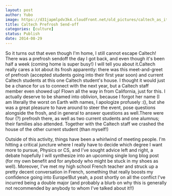 ```yaml
---
layout: post
author: Yubo
image: https://d31japmlpdv3k4.cloudfront.net/old_pictures/caltech_as_it_happens/6a0105349b8251970b01b7c6d46b20970b.jpg
title: Caltech Prefrosh Send-off 
categories: [culture]
status: Publish
date: 2014-08-29
---
```


So it turns out that even though I'm home, I still cannot escape Caltech! There was a prefrosh sendoff the day I got back, and even though it's been half a week (coming home is super busy!) I will tell you about it.Caltech really cares a lot about its frosh apparently: there was this meet-and-greet of prefrosh (accepted students going into their first year soon) and current Caltech students at this one Caltech student's house. I thought it would just be a chance for us to connect with the next year, but a Caltech staff member even showed up! Flown all the way in from California, just for this. I actually deserve to be shamed into oblivion, because I forgot her name (I am literally the worst on Earth with names, I apologize profusely :(), but she was a great pleasure to have around to steer the event, pose questions alongside the frosh, and in general to answer questions as well.There were four (?) prefrosh there, as well as two current students and one alumnus; their families also attended. Together with the Caltech staff we crashed the house of the other current student (than myself!)

Outside of this activity, things have been a whirlwind of meeting people. I'm hitting a critical juncture where I really have to decide which degree I want more to pursue, Physics or CS, and I've sought advice left and right, a debate hopefully I will synthesize into an upcoming single long blog post (for my own benefit and for anybody who might be stuck in my shoes as well). Moreover, I've met my high school French teacher and struck up a pretty decent conversation in French, something that really boosts my confidence going into Europe!But yeah, a post shortly on all the conflict I've incurred being a double major (and probably a blurb on why this is generally not recommended by anybody to whom I've talked about it!!)
